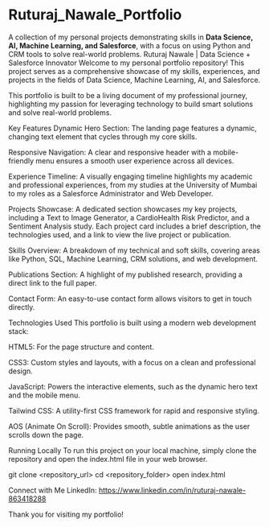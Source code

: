# Ruturaj_Nawale_Portfolio
A collection of my personal projects demonstrating skills in **Data Science, AI, Machine Learning, and Salesforce**, with a focus on using Python and CRM tools to solve real-world problems.
Ruturaj Nawale | Data Science + Salesforce Innovator
Welcome to my personal portfolio repository! This project serves as a comprehensive showcase of my skills, experiences, and projects in the fields of Data Science, Machine Learning, AI, and Salesforce.

This portfolio is built to be a living document of my professional journey, highlighting my passion for leveraging technology to build smart solutions and solve real-world problems.

Key Features
Dynamic Hero Section: The landing page features a dynamic, changing text element that cycles through my core skills.

Responsive Navigation: A clear and responsive header with a mobile-friendly menu ensures a smooth user experience across all devices.

Experience Timeline: A visually engaging timeline highlights my academic and professional experiences, from my studies at the University of Mumbai to my roles as a Salesforce Administrator and Web Developer.

Projects Showcase: A dedicated section showcases my key projects, including a Text to Image Generator, a CardioHealth Risk Predictor, and a Sentiment Analysis study. Each project card includes a brief description, the technologies used, and a link to view the live project or publication.

Skills Overview: A breakdown of my technical and soft skills, covering areas like Python, SQL, Machine Learning, CRM solutions, and web development.

Publications Section: A highlight of my published research, providing a direct link to the full paper.

Contact Form: An easy-to-use contact form allows visitors to get in touch directly.

Technologies Used
This portfolio is built using a modern web development stack:

HTML5: For the page structure and content.

CSS3: Custom styles and layouts, with a focus on a clean and professional design.

JavaScript: Powers the interactive elements, such as the dynamic hero text and the mobile menu.

Tailwind CSS: A utility-first CSS framework for rapid and responsive styling.

AOS (Animate On Scroll): Provides smooth, subtle animations as the user scrolls down the page.

Running Locally
To run this project on your local machine, simply clone the repository and open the index.html file in your web browser.

git clone <repository_url>
cd <repository_folder>
open index.html

Connect with Me
LinkedIn: https://www.linkedin.com/in/ruturaj-nawale-863418288

Thank you for visiting my portfolio!
